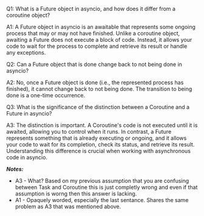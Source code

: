 Q1: What is a Future object in asyncio, and how does it differ from a coroutine object?

A1: A Future object in asyncio is an awaitable that represents some ongoing process that may or may not have finished. Unlike a coroutine object, awaiting a Future does not execute a block of code. Instead, it allows your code to wait for the process to complete and retrieve its result or handle any exceptions.

Q2: Can a Future object that is done change back to not being done in asyncio?

A2: No, once a Future object is done (i.e., the represented process has finished), it cannot change back to not being done. The transition to being done is a one-time occurrence.

Q3: What is the significance of the distinction between a Coroutine and a Future in asyncio?

A3: The distinction is important. A Coroutine's code is not executed until it is awaited, allowing you to control when it runs. In contrast, a Future represents something that is already executing or ongoing, and it allows your code to wait for its completion, check its status, and retrieve its result. Understanding this difference is crucial when working with asynchronous code in asyncio.

**_Notes:_**
* A3 - What? Based on my previous assumption that you are confusing between Task and Coroutine this is just completly wrong and even if that assumption is worng then this answer is lacking.
* A1 - Opaquely worded, especially the last sentance. Shares the same problem as A3 that was mentioned above.
